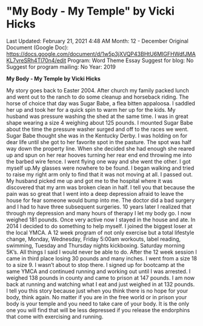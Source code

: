 # "My Body - My Temple" by Vicki Hicks

Last Updated: February 21, 2021 4:48 AM
Month: 12 - December
Original Document (Google Doc): https://docs.google.com/document/d/1w5p3jXVQP43BHtU6MIGFHWdfJMAKL7vreSRh4Tl70n4/edit
Program: Word Theme Essay
Suggest for blog: No
Suggest for program mailing: No
Year: 2019

**My Body - My Temple by Vicki Hicks**

My story goes back to Easter 2004. After church my family packed lunch and went out to the ranch to do some cleanup and horseback riding. The horse of choice that day was Sugar Babe, a flea bitten appaloosa. I saddled her up and took her for a quick spin to warm her up for the kids. My husband was pressure washing the shed at the same time. I was in great shape wearing a size 4 weighing about 125 pounds. I mounted Sugar Babe about the time the pressure washer surged and off to the races we went. Sugar Babe thought she was in the Kentucky Derby. I was holding on for dear life until she got to her favorite spot in the pasture. The spot was half way down the property line. When she decided she had enough she reared up and spun on her rear hooves turning her rear end end throwing me into the barbed wire fence. I went flying one way and she went the other. I got myself up.My glasses were nowhere to be found. I began walking and tried to raise my right arm only to find that it was not moving at all. I passed out. My husband picked me up and got me to the hospital where it was discovered that my arm was broken clean in half. I tell you that because the pain was so great that I went into a deep depression afraid to leave the house for fear someone would bump into me. The doctor did a bad surgery and I had to have three subsequent surgeries. 10 years later I realized that through my depression and many hours of therapy I let my body go. I now weighed 181 pounds. Once very active now I stayed in the house and ate. In 2014 I decided to do something to help myself. I joined the biggest loser at the local YMCA. A 12 week program of not only exercise but a total lifestyle change, Monday, Wednesday, Friday 5:00am workouts, label reading, swimming, Tuesday and Thursday nights kickboxing. Saturday morning 5K’s. All things I said I would never be able to do. After the 12 week session I came in third place losing 30 pounds and many inches. I went from a size 18 to a size 9. I wasn’t about to stop there. I signed up for bootcamp at the same YMCA and continued running and working out until I was arrested. I weighed 138 pounds in county and came to prison at 147 pounds. I am now back at running and watching what I eat and just weighed in at 132 pounds. I tell you this story because just when you think there is no hope for your body, think again. No matter if you are in the free world or in prison your body is your temple and you need to take care of your body. It is the only one you will find that will be less depressed if you release the endorphins that come with exercising and running.